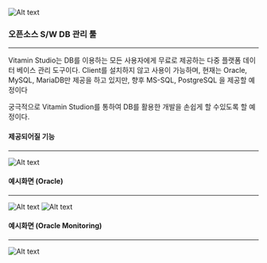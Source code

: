 ![Alt text](https://cafefiles.pstatic.net/20101117_201/21805869_1289981360001_mFEkAu_png/21805869_170920001.png)

### 오픈소스 S/W DB 관리 툴
* * *

Vitamin Studio는 DB를 이용하는 모든 사용자에게 무료로 제공하는 다중 플랫폼 데이터 베이스 관리 도구이다.
Client를 설치하지 않고 사용이 가능하며, 현재는 Oracle, MySQL, MariaDB만 제공을 하고 있지만,
향후 MS-SQL, PostgreSQL 을 제공할 예정이다 

궁극적으로 Vitamin Studion를 통하여 DB를 활용한 개발을 손쉽게 할 수있도록 할 예정이다.

#### 제공되어질 기능
* * *
![Alt text](https://postfiles.pstatic.net/20141127_124/dmzone75_1417069824341sL5xp_PNG/VitaminProject.png?type=w3)

#### 예시화면 (Oracle)
* * *
![Alt text](https://postfiles.pstatic.net/20141127_269/dmzone75_1417069857221SlqH6_PNG/MultiSQL.png?type=w3)
![Alt text](https://postfiles.pstatic.net/20141127_244/dmzone75_1417069857503yNEwF_PNG/VitaminQueryEditor.png?type=w3)

#### 예시화면 (Oracle Monitoring)
* * *
![Alt text](http://blogfiles.naver.net/MjAxODAzMjhfMTYy/MDAxNTIyMTY3MTYxNTE5.G2ZH7q4INcFDQ17OGdp-_07W0NjLW5LH8unr07j8vE4g.kCXS3-EG5CCEGJLhIcFEMqhPmGXHjkTIrIqJoGqjTwYg.PNG.dmzone75/2018-03-28_%EC%98%A4%EC%A0%84_1-10-21.png)

